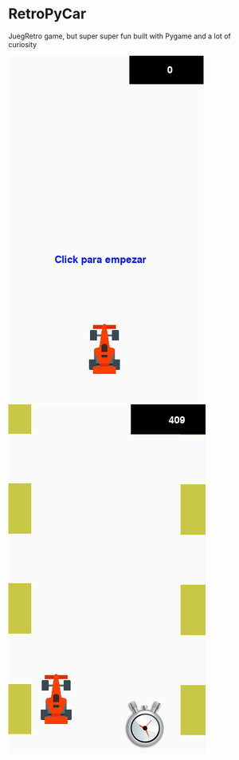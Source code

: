 # RetroPyCar
JuegRetro game, but super super fun built with Pygame and a lot of curiosity

![Screenshot de RetroPyCar](captura1.png)
![Screenshot de RetroPyCar](captura2.png)
